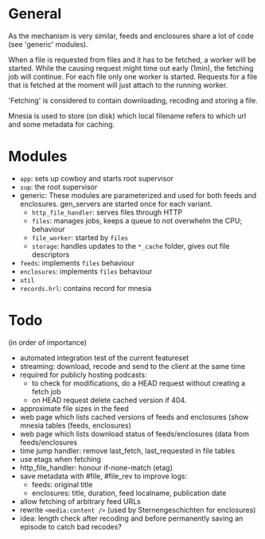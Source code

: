 General
=======

As the mechanism is very similar, feeds and enclosures share a lot of code (see
'generic' modules).

When a file is requested from files and it has to be fetched, a worker will be
started. While the causing request might time out early (1min), the fetching
job will continue. For each file only one worker is started. Requests for a
file that is fetched at the moment will just attach to the running worker.

'Fetching' is considered to contain downloading, recoding and storing a file.

Mnesia is used to store (on disk) which local filename refers to which url and
some metadata for caching.


Modules
=======

 - `app`: sets up cowboy and starts root supervisor
 - `sup`: the root supervisor
 - generic: These modules are parameterized and used for both feeds and
   enclosures. gen_servers are started once for each variant.
   - `http_file_handler`: serves files through HTTP
   - `files`: manages jobs, keeps a queue to not overwhelm the CPU; behaviour
   - `file_worker`: started by `files`
   - `storage`: handles updates to the `*_cache` folder, gives out file descriptors
 - `feeds`: implements `files` behaviour
 - `enclosures`: implements `files` behaviour
 - `util`
 - `records.hrl`: contains record for mnesia


Todo
====

(in order of importance)
 - automated integration test of the current featureset
 - streaming: download, recode and send to the client at the same time
 - required for publicly hosting podcasts:
   - to check for modifications, do a HEAD request without creating a fetch job
   - on HEAD request delete cached version if 404.
 - approximate file sizes in the feed
 - web page which lists cached versions of feeds and enclosures (show mnesia
   tables (feeds, enclosures)
 - web page which lists download status of feeds/enclosures (data from
   feeds/enclosures
 - time jump handler: remove last_fetch, last_requested in file tables
 - use etags when fetching
 - http_file_handler: honour if-none-match (etag)
 - save metadata with #file, #file_rev to improve logs:
   - feeds: original title
   - enclosures: title, duration, feed localname, publication date
 - allow fetching of arbitrary feed URLs
 - rewrite `<media:content />` (used by Sternengeschichten for enclosures)
 - idea: length check after recoding and before permanently saving an episode to catch bad recodes?
